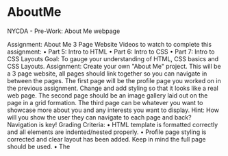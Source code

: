 # AboutMe
NYCDA - Pre-Work: About Me webpage

Assignment: About Me 3 Page Website
Videos to watch to complete this assignment:
• Part 5: Intro to HTML
• Part 6: Intro to CSS
• Part 7: Intro to CSS Layouts
Goal:
To gauge your understanding of HTML, CSS basics and CSS Layouts.
Assignment:
Create your own "About Me" project. This will be a 3 page website, all pages should link together so
you can navigate in between the pages. The first page will be the profile page you worked on in the
previous assignment. Change and add styling so that it looks like a real web page. The second page
should be an image gallery laid out on the page in a grid formation. The third page can be whatever
you want to showcase more about you and any interests you want to display.
Hint: How will you show the user they can navigate to each page and back? Navigation is key!
Grading Criteria:
• HTML template is formatted correctly and all elements are indented/nested properly.
• Profile page styling is corrected and clear layout has been added. Keep in mind the full page
should be used.
• The <title> is customized to your preference (what you'd want the tab to read in the browser)
• Absolute/relative paths work properly
• CSS is in a separate stylesheet and linked properly
• CSS page is formatted and indented/nested properly
• Images are added (filler images and text are fine), linked properly.
• All 3 pages are linked with clear navigation for the user
• All 3 pages have styling and clear organized layout added. Should look like a real website.
• All files are in a project folder to zip and submit.

